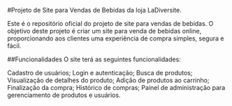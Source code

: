 #Projeto de Site para Vendas de Bebidas da loja LaDiversite.

Este é o repositório oficial do projeto de site para vendas de bebidas. O objetivo deste projeto é criar um site para venda de bebidas online, proporcionando aos clientes uma experiência de compra simples, segura e fácil.


##Funcionalidades
O site terá as seguintes funcionalidades:

Cadastro de usuários;
Login e autenticação;
Busca de produtos;
Visualização de detalhes do produto;
Adição de produtos ao carrinho;
Finalização da compra;
Histórico de compras;
Painel de administração para gerenciamento de produtos e usuários.
